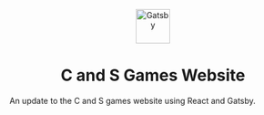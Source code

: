 <p align="center">
  <a href="https://candsgames.com">
    <img alt="Gatsby" src="https://www.gatsbyjs.com/Gatsby-Monogram.svg" width="60" />
  </a>
</p>
<h1 align="center">
  C and S Games Website
</h1>

An update to the C and S games website using React and Gatsby.
